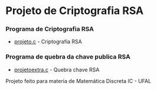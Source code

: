# Projeto de Criptografia RSA
### Programa de Criptografia RSA
- [projeto.c](projeto.c) - Criptografia RSA
### Programa de quebra da chave publica RSA
- [projetoextra.c](projetoextra.c) - Quebra chave RSA

Projeto feito para materia de Matemática Discreta IC - UFAL
